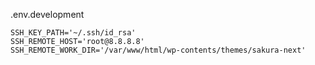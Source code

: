 .env.development

```
SSH_KEY_PATH='~/.ssh/id_rsa'
SSH_REMOTE_HOST='root@8.8.8.8'
SSH_REMOTE_WORK_DIR='/var/www/html/wp-contents/themes/sakura-next'
```
